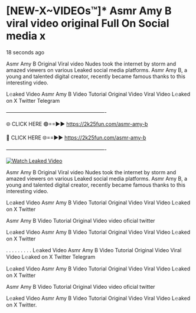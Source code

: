 # [NEW-X~VIDEOs™]* Asmr Amy B viral video original Full On Social media x

18 seconds ago

Asmr Amy B Original Viral video Nudes took the internet by storm and amazed viewers on various Leaked social media platforms. Asmr Amy B, a young and talented digital creator, recently became famous thanks to this interesting video.

L𝚎aked Video Asmr Amy B Video Tutorial Original Video Viral Video L𝚎aked on X Twitter Telegram

———————————————————-

🌐 CLICK HERE 🟢==►► https://2k25fun.com/asmr-amy-b

🔴 CLICK HERE 🌐==►► https://2k25fun.com/asmr-amy-b

———————————————————-

[![Watch Leaked Video](https://miro.medium.com/v2/resize:fit:828/format:webp/1*cilzJN44JGOrTw9NJCrNHA.gif "Watch Leaked Video")](https://2k25fun.com/asmr-amy-b)

Asmr Amy B Original Viral video Nudes took the internet by storm and amazed viewers on various Leaked social media platforms. Asmr Amy B, a young and talented digital creator, recently became famous thanks to this interesting video.

L𝚎aked Video Asmr Amy B Video Tutorial Original Video Viral Video L𝚎aked on X Twitter

Asmr Amy B Video Tutorial Original Video video oficial twitter

L𝚎aked Video Asmr Amy B Video Tutorial Original Video Viral Video L𝚎aked on X Twitter

. . . . . . . . . L𝚎aked Video Asmr Amy B Video Tutorial Original Video Viral Video L𝚎aked on X Twitter Telegram

L𝚎aked Video Asmr Amy B Video Tutorial Original Video Viral Video L𝚎aked on X Twitter

Asmr Amy B Video Tutorial Original Video video oficial twitter

L𝚎aked Video Asmr Amy B Video Tutorial Original Video Viral Video L𝚎aked on X Twitter.